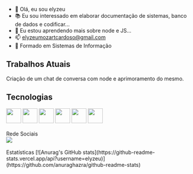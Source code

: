 - 👋 Olá, eu sou elyzeu
- 📚 Eu sou interessado em elaborar documentação de sistemas, banco de dados e codificar...
- 🌱 Eu estou aprendendo mais sobre node e JS...
- 📫 elyzeumozartcardoso@gmail.com
- 🏫 Formado em Sistemas de Informação

## Trabalhos Atuais
Criação de um chat de conversa com node e aprimoramento do mesmo.


## Tecnologias
<div>
<img src="https://cdn.jsdelivr.net/gh/devicons/devicon/icons/laravel/laravel-plain-wordmark.svg" width="40" height="40" />
<img src="https://cdn.jsdelivr.net/gh/devicons/devicon/icons/php/php-original.svg" width="40" height="40" />
<img src="https://cdn.jsdelivr.net/gh/devicons/devicon/icons/javascript/javascript-original.svg" width="40" height="40" />
<img src="https://cdn.jsdelivr.net/gh/devicons/devicon/icons/css3/css3-original.svg" width="40" height="40" />
<img src="https://cdn.jsdelivr.net/gh/devicons/devicon/icons/tailwindcss/tailwindcss-original-wordmark.svg" width="40" height="40" />
<img src="https://cdn.jsdelivr.net/gh/devicons/devicon/icons/mysql/mysql-original-wordmark.svg" width="40" height="40" />
</div>
</br>
  Rede Sociais
  </br>
<div>
  <a href="https://www.instagram.com/elyzeu_mozart/" target="_blank"><img src="https://img.shields.io/badge/-Instagram-%23E4405F?style=for-the-badge&logo=instagram&logoColor=white" target="_blank"></a>

  </div>
  </br>
  Estatísticas 
  [![Anurag's GitHub stats](https://github-readme-stats.vercel.app/api?username=elyzeu)](https://github.com/anuraghazra/github-readme-stats)
  </br>


<!---
elyzeu/elyzeu is a ✨ special ✨ repository because its `README.md` (this file) appears on your GitHub profile.
You can click the Preview link to take a look at your changes.
--->
